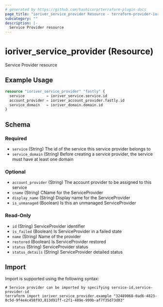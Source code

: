 ```yaml
---
# generated by https://github.com/hashicorp/terraform-plugin-docs
page_title: "ioriver_service_provider Resource - terraform-provider-ioriver"
subcategory: ""
description: |-
  Service Provider resource
---
```


# ioriver_service_provider (Resource)

Service Provider resource

## Example Usage

```terraform
resource "ioriver_service_provider" "fastly" {
  service          = ioriver_service.service.id
  account_provider = ioriver_account_provider.fastly.id
  service_domain   = ioriver_domain.domain.id
}
```

<!-- schema generated by tfplugindocs -->
## Schema

### Required

- `service` (String) The id of the service this service provider belongs to
- `service_domain` (String) Before creating a service provider, the service must have at least one domain

### Optional

- `account_provider` (String) The account provider to be assigned to this service
- `cname` (String) CName for the ServiceProvider
- `display_name` (String) Display name for the ServiceProvider
- `is_unmanaged` (Boolean) Is this an unmanaged ServiceProvider

### Read-Only

- `id` (String) ServiceProvider identifier
- `is_failed` (Boolean) Is ServiceProvider in a failed state
- `name` (String) Name of the provider
- `restored` (Boolean) Is ServiceProvider restored
- `status` (String) ServiceProvider status
- `status_details` (String) ServiceProvider detailed status

## Import

Import is supported using the following syntax:

```shell
# Service provider can be imported by specifying service-id,service-provider-id
terraform import ioriver_service_provider.example "32489068-0ad6-4823-8c5d-9f4e4c458f93,813d91ff-c2f1-489e-999b-af7f35d73d03"
```

